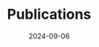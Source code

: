 ---
title: 'Publications'
date: 2024-09-06
type: landing

# # View.
# view: citation

# # Optional header image (relative to `static/media/` folder).
# banner:
#   caption: ''
#   image: ''
# ---

design:
  # Section spacing
  spacing: '5rem'

# Page sections
sections:
  - block: collection
    content:
      title: Publications
      text: ""
      filters:
        folders:
          - publications
    design:
      view: article-grid
      fill_image: true
      columns: 3
  # - block: collection
  #   content:
  #     title: Past Projects
  #     text: ""
  #     filters:
  #       folders:
  #         - past_projects
  #   design:
  #     view: article-grid
  #     fill_image: true
  #     columns: 3
---